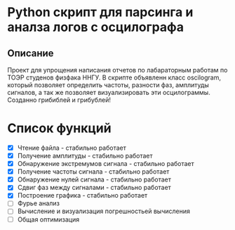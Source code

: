# Python скрипт для парсинга и аналза логов с осцилографа
## Описание
Проект для упрощения написания отчетов по лабараторным работам по ТОЭР студенов физфака ННГУ.
В скрипте объявленн класс oscilogram, который позволяет определить частоты, разности фаз, амплитуды сигналов, а так же позволяет визуализировать эти осцилограммы.
Созданно грибиблей и грибублей!
# Список функций
- [x] Чтение файла - стабильно работает
- [x] Получение амплитуды - стабильно работает
- [x] Обнаружение экстремумов сигнала - стабильно работает
- [x] Получение частоты сигнала - стабильно работает
- [x] Обнаружение нулей сигнала - стабильно работает
- [x] Сдвиг фаз между сигналами - стабильно работает
- [x] Построение графика - стабильно работает
- [ ] Фурье анализ
- [ ] Вычисление и визуализация погрешностьей вычисления
- [ ] Общая оптимизация